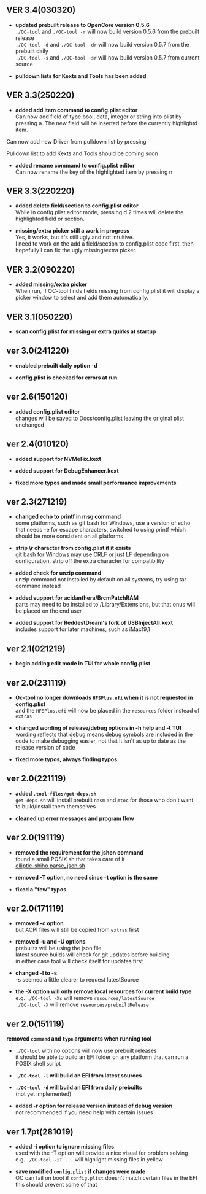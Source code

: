 ## VER 3.4(030320)  
- **updated prebuilt release to OpenCore version 0.5.6**  
`./OC-tool` and `./OC-tool -r` will now build version 0.5.6 from the prebuilt release  
`./OC-tool -d` and `./OC-tool -dr` will now build version 0.5.7 from the prebuilt daily  
`./OC-tool -s` and `./OC-tool -sr` will now build version 0.5.7 from current source  

- **pulldown lists for Kexts and Tools has been added**  

## VER 3.3(250220)  
- **added add item command to config.plist editor**  
Can now add field of type bool, data, integer or string into plist by pressing a.  The new field will be inserted before the currently highlightd item.  

Can now add new Driver from pulldown list by pressing   

Pulldown list to add Kexts and Tools should be coming soon  

- **added rename command to config.plist editor**  
Can now rename the key of the highlighted item by pressing n  

## VER 3.3(220220)  
- **added delete field/section to config.plist editor**  
While in config.plist editor mode, pressing d 2 times will delete the highlighted field or section.  

- **missing/extra picker still a work in progress**  
Yes, it works, but it's still ugly and not intuitive.  
I need to work on the add a field/section to config.plist code first, then hopefully I can fix the ugly missing/extra picker.  

## VER 3.2(090220)  
- **added missing/extra picker**  
When run, if OC-tool finds fields missing from config.plist it will display a picker window to select and add them automatically.  

## VER 3.1(050220)  
- **scan config.plist for missing or extra quirks at startup**  

## ver 3.0(241220)  
- **enabled prebuilt daily option -d**  

- **config.plist is checked for errors at run**  

## ver 2.6(150120)  
- **added config.plist editor**  
changes will be saved to Docs/config.plist leaving the original plist unchanged  

## ver 2.4(010120)  
- **added support for NVMeFix.kext**  

- **added support for DebugEnhancer.kext**  

- **fixed more typos and made small performance improvements**  

## ver 2.3(271219)  
- **changed echo to printf in msg command**  
some platforms, such as git bash for Windows, use a version of echo that needs -e for escape characters, switched to using printf which should be more consistent on all platforms  

- **strip \r character from config.plist if it exists**  
git bash for Windows may use CRLF or just LF depending on configuration, strip off the extra character for compatibility  

- **added check for unzip command**  
unzip command not installed by default on all systems, try using tar command instead  

- **added support for acidanthera/BrcmPatchRAM**  
parts may need to be installed to /Library/Extensions, but that onus will be placed on the end user  

- **added support for ReddestDream's fork of USBInjectAll.kext**  
includes support for later machines, such as iMac19,1  

## ver 2.1(021219)  
- **begin adding edit mode in TUI for whole config.plist**  

## ver 2.0(231119)  
- **Oc-tool no longer downloads `HFSPlus.efi` when it is not requested in config.plist**  
and the `HFSPlus.efi` will now be placed in the `resources` folder instead of `extras`  

- **changed wording of release/debug options in -h help and -t TUI**  
wording reflects that debug means debug symbols are included in the code to make debugging easier, not that it isn't as up to date as the release version of code  

- **fixed more typos, always finding typos**  

## ver 2.0(221119)  
- **added `.tool-files/get-deps.sh`**  
`get-deps.sh` will install prebuilt `nasm` and `mtoc` for those who don't want to build/install them themselves  

- **cleaned up error messages and program flow**  

## ver 2.0(191119)  
- **removed the requirement for the jshon command**  
found a small POSIX sh that takes care of it  
[elliptic-shiho parse_json.sh](https://gist.github.com/elliptic-shiho/45698491e1f3a0ba51f4c2e81d0fcfa4)  

- **removed -T option, no need since -t option is the same**  

- **fixed a "few" typos**  


## ver 2.0(171119)  
- **removed -c option**  
but ACPI files will still be copied from `extras` first  

- **removed -u and -U options**  
prebuilts will be using the json file  
latest source builds will check for git updates before building  
in either case tool will check itself for updates first  

- **changed -l to -s**  
-s seemed a little clearer to request latestSource  

- **the -X option will only remove local resources for current build type**  
e.g. `./OC-tool -Xs` will remove `resources/latestSource`  
`./OC-tool -X` will remove `resources/prebuiltRelease`  


## ver 2.0(151119)  
**removed `command` and `type` arguments when running tool**  
- `./OC-tool` with no options will now use prebuilt releases  
it should be able to build an EFI folder on any platform that can run a POSIX shell script  

- **`./OC-tool -l` will build an EFI from latest sources**  

- **`./OC-tool -d` will build an EFI from daily prebuilts**  
(not yet implemented)  

- **added -r option for release version instead of debug version**  
not recommended if you need help with certain issues  


## ver 1.7pt(281019)  
- **added -i option to ignore missing files**  
used with the -T option will provide a nice visual for problem solving  
e.g. `./OC-tool -iT ...` will highlight missing files in yellow  

- **save modified `config.plist` if changes were made**  
OC can fail on boot if `config.plist` doesn't match certain files in the EFI  
this should prevent some of that  


